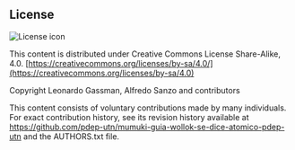 ## License
![License icon](https://licensebuttons.net/l/by-sa/3.0/88x31.png)

This content is distributed under Creative Commons License Share-Alike, 4.0. [https://creativecommons.org/licenses/by-sa/4.0/](https://creativecommons.org/licenses/by-sa/4.0)

Copyright Leonardo Gassman, Alfredo Sanzo and contributors

This content consists of voluntary contributions made by many
individuals. For exact contribution history, see its revision history
available at https://github.com/pdep-utn/mumuki-guia-wollok-se-dice-atomico-pdep-utn and the AUTHORS.txt file.

